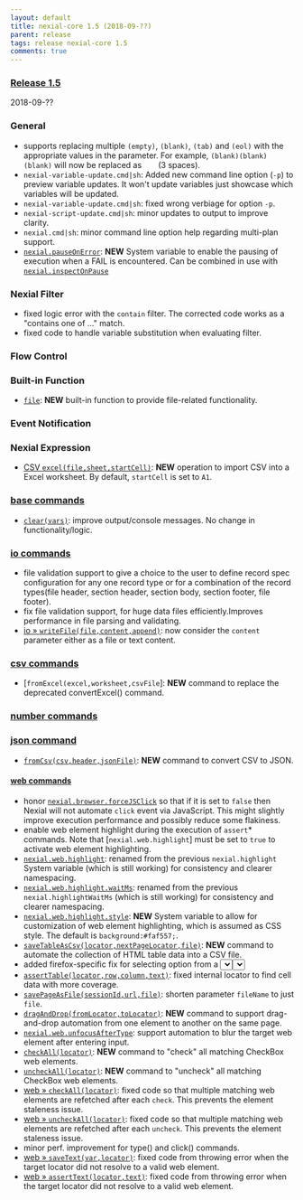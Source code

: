 ```yaml
---
layout: default
title: nexial-core 1.5 (2018-09-??)
parent: release
tags: release nexial-core 1.5
comments: true
---
```


### <a href="https://github.com/nexiality/nexial-core/releases/tag/nexial-core-1.5" class="external-link" target="_nexial_link">Release 1.5</a>
2018-09-??


### General
- supports replacing multiple `(empty)`, `(blank)`, `(tab)` and `(eol)` with the appropriate values in the parameter. 
  For example, `(blank)(blank)(blank)` will now be replaced as `   ` (3 spaces).
- `nexial-variable-update.cmd|sh`: Added new command line option (`-p`) to preview variable updates. It won't update 
  variables just showcase which variables will be updated. 
- `nexial-variable-update.cmd|sh`: fixed wrong verbiage for option `-p`.
- `nexial-script-update.cmd|sh`: minor updates to output to improve clarity.
- `nexial.cmd|sh`: minor command line option help regarding multi-plan support.
- [`nexial.pauseOnError`](../systemvars/index#nexial.pauseOnError): **NEW** System variable to enable the pausing of
  execution when a FAIL is encountered. Can be combined in use with 
  [`nexial.inspectOnPause`](../systemvars/index#nexial.inspectOnPause)


### Nexial Filter
- fixed logic error with the ` contain ` filter. The corrected code works as a "contains one of ..." match.
- fixed code to handle variable substitution when evaluating filter.


### Flow Control


### Built-in Function
- [`file`](../functions/$(file)): **NEW** built-in function to provide file-related functionality.


### Event Notification


### Nexial Expression  
- [CSV `excel(file,sheet,startCell)`](../expressions/CSVexpression.md#excel): **NEW** operation to import CSV into
  a Excel worksheet. By default, `startCell` is set to `A1`.


### [base commands](../commands/base)
- [`clear(vars)`](../commands/base/clear(vars)): improve output/console messages. No change in functionality/logic.


### [io commands](../commands/io)
- file validation support to give a choice to the user to define record spec configuration for any one record type or
  for a combination of the record types(file header, section header, section body, section footer, file footer).
- fix file validation support, for huge data files efficiently.Improves performance in file parsing and validating.
- [io &raquo; `writeFile(file,content,append)`](../commands/io/writeFile(file,content,append)): now consider the 
  `content` parameter either as a file or text content.


### [csv commands](../commands/csv)
- [`fromExcel(excel,worksheet,csvFile`]: **NEW** command to replace the deprecated convertExcel() command.
  

### [number commands](../commands/number)


### [json command](../commands/json)
- [`fromCsv(csv,header,jsonFile)`](../commands/json/fromCsv(csv,header,jsonFile)): **NEW** command to convert CSV to 
  JSON.


#### [web commands](../commands/web)
- honor [`nexial.browser.forceJSClick`](../systemvars/index#nexial.browser.forceJSClick) so that if it is set to 
  `false` then Nexial will not automate `click` event via JavaScript. This might slightly improve execution performance
  and possibly reduce some flakiness.
- enable web element highlight during the execution of `assert`* commands. Note that [`nexial.web.highlight`] must be 
  set to `true` to activate web element highlighting.
- [`nexial.web.highlight`](../systemvars/index#nexial.web.highlight): renamed from the previous `nexial.highlight`
  System variable (which is still working) for consistency and clearer namespacing.
- [`nexial.web.highlight.waitMs`](../systemvars/index#nexial.web.highlight.waitMs): renamed from the previous 
  `nexial.highlightWaitMs` (which is still working) for consistency and clearer namespacing.
- [`nexial.web.highlight.style`](../systemvars/index#nexial.web.highlight.styl): **NEW** System variable to allow for
  customization of web element highlighting, which is assumed as CSS style. The default is `background:#faf557;`.
- [`saveTableAsCsv(locator,nextPageLocator,file)`](../commands/web/saveTableAsCsv(locator,nextPageLocator,file)): 
  **NEW** command to automate the collection of HTML table data into a CSV file.
- added firefox-specific fix for selecting option from a <SELECT> element. Only tested on single-option <SELECT> so far.
- [`assertTable(locator,row,column,text)`](../commands/web/assertTable(locator,row,column,text)): fixed internal
  locator to find cell data with more coverage.
- [`savePageAsFile(sessionId,url,file)`](../commands/web/savePageAsFile(sessionId,url,file)): shorten parameter 
  `fileName` to just `file`.
- [`dragAndDrop(fromLocator,toLocator)`](../commands/web/dragAndDrop(fromLocator,toLocator)): **NEW** command to
  support drag-and-drop automation from one element to another on the same page.
- [`nexial.web.unfocusAfterType`](../systemvars/index#nexial.web.unfocusAfterType): support automation to blur the
  target web element after entering input.
- [`checkAll(locator)`](../commands/web/checkAll(locator)): **NEW** command to "check" all matching CheckBox web 
  elements.
- [`uncheckAll(locator)`](../commands/web/uncheckAll(locator)): **NEW** command to "uncheck" all matching CheckBox web 
  elements.
- [web &raquo; `checkAll(locator)`](../commands/web/checkAll(locator)): fixed code so that multiple matching web 
  elements are refetched after each `check`. This prevents the element staleness issue.
- [web &raquo; `uncheckAll(locator)`](../commands/web/uncheckAll(locator)): fixed code so that multiple matching web 
  elements are refetched after each `uncheck`. This prevents the element staleness issue.
- minor perf. improvement for type() and click() commands.
- [web &raquo; `saveText(var,locator)`](../commands/web/saveText(var,locator)): fixed code from throwing error when the 
  target locator did not resolve to a valid web element.
- [web &raquo; `assertText(locator,text)`](../commands/web/assertText(locator,text)): fixed code from throwing error 
  when the target locator did not resolve to a valid web element.
